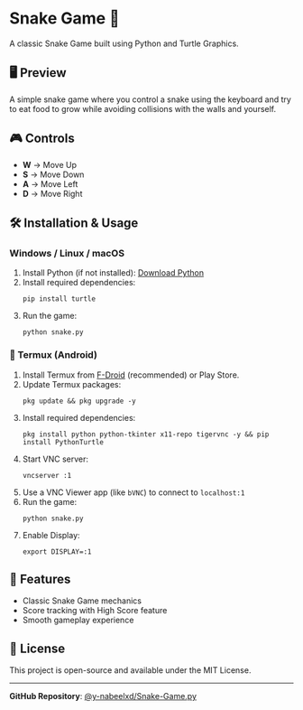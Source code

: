 # Snake Game 🐍

A classic Snake Game built using Python and Turtle Graphics.

## 🖥️ Preview
A simple snake game where you control a snake using the keyboard and try to eat food to grow while avoiding collisions with the walls and yourself.

## 🎮 Controls
- **W** → Move Up
- **S** → Move Down
- **A** → Move Left
- **D** → Move Right

## 🛠️ Installation & Usage

### Windows / Linux / macOS
1. Install Python (if not installed): [Download Python](https://www.python.org/downloads/)
2. Install required dependencies:
   ```
   pip install turtle
   ```
3. Run the game:
   ```
   python snake.py
   ```

### 📱 Termux (Android)
1. Install Termux from [F-Droid](https://f-droid.org/en/packages/com.termux/) (recommended) or Play Store.
2. Update Termux packages:
   ```
   pkg update && pkg upgrade -y
   ```
3. Install required dependencies:
   ```
   pkg install python python-tkinter x11-repo tigervnc -y && pip install PythonTurtle
   ```
4. Start VNC server:
   ```
   vncserver :1
   ```
5. Use a VNC Viewer app (like `bVNC`) to connect to `localhost:1`
6. Run the game:
   ```
   python snake.py
   ```
7. Enable Display:
   ```
   export DISPLAY=:1
   ```
## 🚀 Features
- Classic Snake Game mechanics
- Score tracking with High Score feature
- Smooth gameplay experience

## 📜 License
This project is open-source and available under the MIT License.

---

**GitHub Repository**: [@y-nabeelxd/Snake-Game.py](https://github.com/y-nabeelxd/Snake-Game.py)
